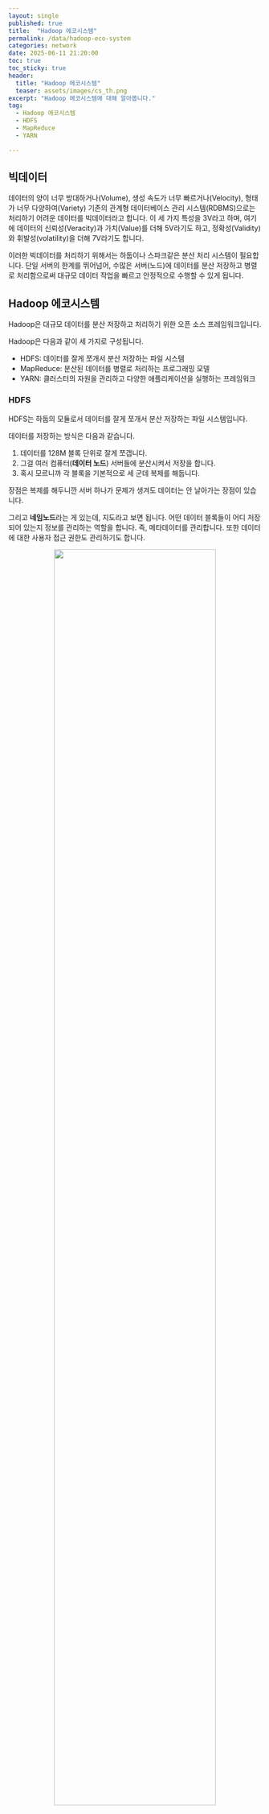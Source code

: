 ```yaml
---
layout: single
published: true
title:  "Hadoop 에코시스템"
permalink: /data/hadoop-eco-system
categories: network
date: 2025-06-11 21:20:00
toc: true
toc_sticky: true
header:
  title: "Hadoop 에코시스템"
  teaser: assets/images/cs_th.png
excerpt: "Hadoop 에코시스템에 대해 알아봅니다."
tag:   
  - Hadoop 에코시스템
  - HDFS
  - MapReduce
  - YARN

---
```


## 빅데이터

데이터의 양이 너무 방대하거나(Volume), 생성 속도가 너무 빠르거나(Velocity), 형태가 너무 다양하여(Variety) 기존의 관계형 데이터베이스 관리 시스템(RDBMS)으로는 처리하기 어려운 데이터를 빅데이터라고 합니다. 이 세 가지 특성을 3V라고 하며, 여기에 데이터의 신뢰성(Veracity)과 가치(Value)를 더해 5V라기도 하고, 정확성(Validity)와 휘발성(volatility)을 더해 7V라기도 합니다.

이러한 빅데이터를 처리하기 위해서는 하둡이나 스파크같은 분산 처리 시스템이 필요합니다. 단일 서버의 한계를 뛰어넘어, 수많은 서버(노드)에 데이터를 분산 저장하고 병렬로 처리함으로써 대규모 데이터 작업을 빠르고 안정적으로 수행할 수 있게 됩니다.


## Hadoop 에코시스템

Hadoop은 대규모 데이터를 분산 저장하고 처리하기 위한 오픈 소스 프레임워크입니다.

Hadoop은 다음과 같이 세 가지로 구성됩니다.

- HDFS: 데이터를 잘게 쪼개서 분산 저장하는 파일 시스템
- MapReduce: 분산된 데이터를 병렬로 처리하는 프로그래밍 모델
- YARN: 클러스터의 자원을 관리하고 다양한 애플리케이션을 실행하는 프레임워크

### HDFS

HDFS는 하둡의 모듈로서 데이터를 잘게 쪼개서 분산 저장하는 파일 시스템입니다.

데이터를 저장하는 방식은 다음과 같습니다. 
1. 데이터를 128M 블록 단위로 잘게 쪼갭니다. 
2. 그걸 여러 컴퓨터(**데이터 노드**) 서버들에 분산시켜서 저장을 합니다. 
3. 혹시 모르니까 각 블록을 기본적으로 세 군데 복제를 해둡니다. 

장점은 복제를 해두니깐 서버 하나가 문제가 생겨도 데이터는 안 날아가는 장점이 있습니다. 

그리고 **네임노드**라는 게 있는데, 지도라고 보면 됩니다. 어떤 데이터 블록들이 어디 저장되어 있는지 정보를 관리하는 역할을 합니다. 즉, 메타데이터를 관리합니다. 또한 데이터에 대한 사용자 접근 권한도 관리하기도 합니다.

<p align="center"><img src="https://github.com/user-attachments/assets/da6e3b72-e614-465d-bdc7-aa6b969ce3b1" width="80%" height="80%"></p>
<p align="right">⤷ HDFS 아키텍처</p>

위에 HDFS 아키텍처에서 빨간색을 보면 Client - Read (읽기)과정이 있는데요. 설명하자면 클라이언트가 파일을 읽으려고 할때 NameNode에 파일의 블록 위치 정보를 요청하면 NameNode는 클라이언트에게 해당 블록을 저장하고 있는 DataNode의 정보를 알려줍니다. 그럼 클라이언트는 제공받은 DataNode 목록 중에서 네트워크적으로 가장 가까운 DataNode를 선택하여 해당 DataNode에게 특정 블록을 요청합니다.
선택된 DataNode는 요청받은 블록을 자신의 로컬 파일 시스템에서 찾아 클라이언트에게 직접 스트림 방식으로 데이터를 전송합니다.

Client - Write (쓰기)는 클라이언트는 NameNode로부터 할당받은 DataNode에 직접 데이터 블록을 스트림 방식으로 전송합니다. 이때 하나의 DataNode에 데이터를 저장 하고 끝나는게 아니라, 동시에 다른 두 번째, 세 번째 DataNode에 데이터를 전달하여 복제(Replication)를 진행합니다.


### MapReduce

HDFS가 데이터를 효율적으로 저장하는 시스템이라는것을 알았으니 이제는 그 저장된 데이터를 효율적으로 "처리"하는 MapReduce에 대해 알아보겠습니다. 

MapReduce는 HDFS에 저장된 **대규모 데이터를 병렬로 처리**하기 위한 프로그래밍 모델입니다.

먼저 쉽게 설명하자면, MapReduce는 "많은 사람들에게 작업을 나눠주고, 그 결과들을 모아서 최종 결과물을 만드는 효율적인 작업 지시 및 취합 방식" 이라고 할 수 있습니다.

MapReduce는 이름에서 알 수 있듯이, Map과 Reduce라는 단계와 중간에 Shuffle & Sort 단계로 구성됩니다.

<p align="center"><img src="https://github.com/user-attachments/assets/196ac2e4-ec55-44a7-b55a-54f6863365e1" width="80%" height="80%"></p>
<p align="right">⤷ MapReduce</p>

- **Map** 단계:  
  입력 데이터를 작은 조각들로 분할하여 각각의 Mapper(매퍼) 작업에 할당합니다. 각 Mapper는 할당된 데이터 조각을 처리하여 (key, value)형태로 변환합니다.  

- **Shuffle & Sort** 단계:  
  Map 단계에서 생성된 중간 (key, value) 쌍들을 Reduce 단계로 보내기 전에, 동일한 key를 가진 value들을 한 곳으로 모아서 정렬합니다.  

- **Reduce** 단계:  
  Shuffle & Sort 단계를 통해 전달받은 value 리스트를 집계, 요약해서 최종 (key, value) 쌍의 결과물을 생성합니다. 


하지만 이 맵리듀스가 처리 중간 결과들을 계속 디스크에다 썼다 지웠다해서 속도가 좀 느립니다. 그래서 Spark를 사용하게 되는데 Spark는 마지막에 설명하겠습니다.

### YARN

아까 알아보았던 MapReduce의 처리 작업이 실제로 어떤 노드에서, 얼마만큼의 자원을 가지고, 언제 실행할지를 결정하고 관리하는 시스템이 필요합니다. 이때 MapReduce가 클러스터 자원을 효율적으로 사용할 수 있도록 "지휘"하는 역할이 YARN입니다.

즉, YARN은 데이터 처리 작업을 위한 **자원 관리와 작업 스케줄링** 프레임워크입니다. 

<p align="center"><img src="https://github.com/user-attachments/assets/ae684e59-077c-4000-a8f1-ac470d2c24fa" width="80%" height="80%"></p>
<p align="right">⤷ YARN 아키텍처</p>

YARN은 세 가지 주요 컴포넌트로 구성됩니다.

- **ResourceManager** (리소스매니저):
  클러스터 전체의 모든 자원(CPU, 메모리)을 파악하고, 여러 애플리케이션(작업)들이 요청하는 자원을 공정하고 효율적으로 배분하는 역할을 합니다.

- **NodeManager** (노드매니저):
  자신이 맡은 노드 안에서 ResourceManager의 지시를 받아 실제 자원(Container)을 만들고, 그 안에서 작업을 실행하며, 노드의 자원 사용량을 ResourceManager에게 보고하는 역할을 합니다.

- **ApplicationMaster** (애플리케이션 마스터):
  하나의 MapReduce 혹은 Spark를 YARN에서 실행되는 각 애플리케이션마다 별도로 생성됩니다. 해당 애플리케이션의 자원 요청부터 실제 태스크 실행, 그리고 작업 진행 상황 모니터링까지 전반적인 책임을 맡습니다.


## Spark

이제는 아까 전에 언급했던 MapReduce의 느린 속도를 보완하는 도구인 Spark에 대해 알아보겠습니다. 

Spark는 대규모 데이터 처리 및 분석을 위한 빠른 클러스터 컴퓨팅 프레임워크입니다. MapReduce가 중간 결과를 디스크에 저장하여 속도 제약이 있던 것과 달리, Spark는 데이터를 메모리에 올려놓는 인메모리 방식으로 처리합니다. 덕분에 반복적인 작업에서 MapReduce보다 빠른 성능을 자랑합니다.











<br><br>


이미지 출처:  
 · DataBricks  
 · TechVidvan  
 · Apache  
